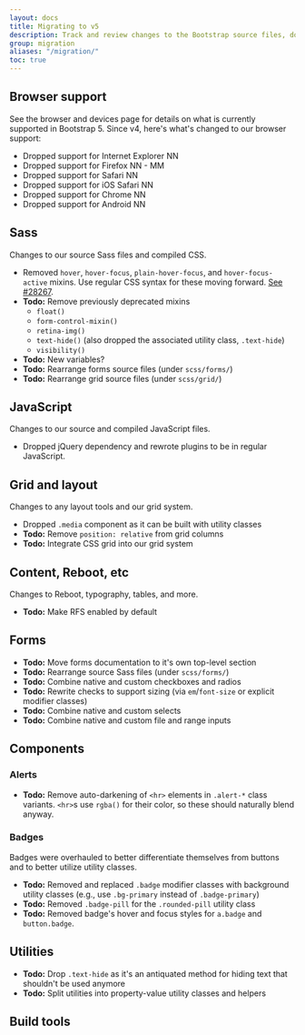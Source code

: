 ```yaml
---
layout: docs
title: Migrating to v5
description: Track and review changes to the Bootstrap source files, documentation, and components to help you migrate from v4 to v5.
group: migration
aliases: "/migration/"
toc: true
---
```


## Browser support

See the browser and devices page for details on what is currently supported in Bootstrap 5. Since v4, here's what's changed to our browser support:

- Dropped support for Internet Explorer NN
- Dropped support for Firefox NN - MM
- Dropped support for Safari NN
- Dropped support for iOS Safari NN
- Dropped support for Chrome NN
- Dropped support for Android NN

## Sass

Changes to our source Sass files and compiled CSS.

- Removed `hover`, `hover-focus`, `plain-hover-focus`, and `hover-focus-active` mixins. Use regular CSS syntax for these moving forward. [See #28267](https://github.com/twbs/bootstrap/pull/28267).
- **Todo:** Remove previously deprecated mixins
  - `float()`
  - `form-control-mixin()`
  - `retina-img()`
  - `text-hide()` (also dropped the associated utility class, `.text-hide`)
  - `visibility()`
- **Todo:** New variables?
- **Todo:** Rearrange forms source files (under `scss/forms/`)
- **Todo:** Rearrange grid source files (under `scss/grid/`)

## JavaScript

Changes to our source and compiled JavaScript files.

- Dropped jQuery dependency and rewrote plugins to be in regular JavaScript.

## Grid and layout

Changes to any layout tools and our grid system.

- Dropped `.media` component as it can be built with utility classes
- **Todo:** Remove `position: relative` from grid columns
- **Todo:** Integrate CSS grid into our grid system

## Content, Reboot, etc

Changes to Reboot, typography, tables, and more.

- **Todo:** Make RFS enabled by default

## Forms

- **Todo:** Move forms documentation to it's own top-level section
- **Todo:** Rearrange source Sass files (under `scss/forms/`)
- **Todo:** Combine native and custom checkboxes and radios
- **Todo:** Rewrite checks to support sizing (via `em`/`font-size` or explicit modifier classes)
- **Todo:** Combine native and custom selects
- **Todo:** Combine native and custom file and range inputs

## Components

### Alerts

- **Todo:** Remove auto-darkening of `<hr>` elements in `.alert-*` class variants. `<hr>`s use `rgba()` for their color, so these should naturally blend anyway.

### Badges

Badges were overhauled to better differentiate themselves from buttons and to better utilize utility classes.

- **Todo:** Removed and replaced `.badge` modifier classes with background utility classes (e.g., use `.bg-primary` instead of `.badge-primary`)
- **Todo:** Removed `.badge-pill` for the `.rounded-pill` utility class
- **Todo:** Removed badge's hover and focus styles for `a.badge` and `button.badge`.

## Utilities

- **Todo:** Drop `.text-hide` as it's an antiquated method for hiding text that shouldn't be used anymore
- **Todo:** Split utilities into property-value utility classes and helpers

## Build tools
